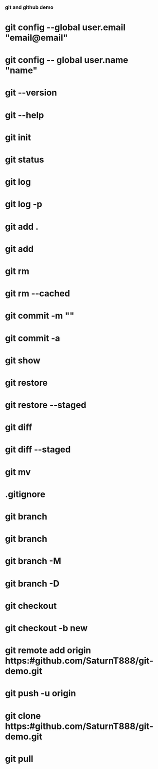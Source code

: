 ### git and github demo

# git config --global user.email "email@email"
# git config -- global user.name "name"
# git --version
# git --help
# git init
# git status
# git log
# git log -p
# git add .
# git add <file>
# git rm <filename>
# git rm --cached <file>
# git commit -m "<message>"
# git commit -a
# git show <commit-hash>
# git restore <filename>
# git restore --staged <filename>
# git diff
# git diff --staged
# git mv <current-name> <new-name>
# .gitignore
# git branch
# git branch <branch name>
# git branch -M <new branch name>
# git branch -D <branch name>
# git checkout <branch name>
# git checkout -b new
# git remote add origin https:#github.com/SaturnT888/git-demo.git
# git push -u origin <branch name>
# git clone https:#github.com/SaturnT888/git-demo.git
# git pull
